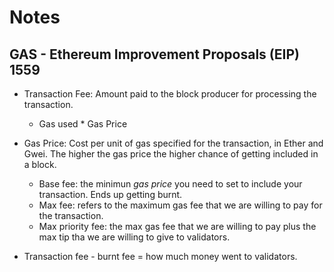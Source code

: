 # Notes

## GAS - Ethereum Improvement Proposals (EIP) 1559

* Transaction Fee: Amount paid to the block producer for processing the transaction.
  - Gas used * Gas Price   

* Gas Price: Cost per unit of gas specified for the transaction, in Ether and Gwei. The higher the gas price the higher chance of getting included in a block.
  - Base fee: the minimun *gas price* you need to set to include your transaction. Ends up getting burnt.
  - Max fee: refers to the maximum gas fee that we are willing to pay for the transaction.
  - Max priority fee: the max gas fee that we are willing to pay plus the max tip tha we are willing to give to validators.
* Transaction fee - burnt fee = how much money went to validators.

